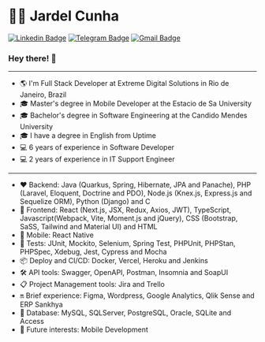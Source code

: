 # :man_technologist: Jardel Cunha

[![Linkedin Badge](https://img.shields.io/badge/-LinkedIn-blue?style=flat-square&logo=Linkedin&logoColor=white&link=https://www.linkedin.com/in/jardelcunhadeveloper/)](https://www.linkedin.com/in/jardelcunhadeveloper/)
[![Telegram Badge](https://img.shields.io/badge/-Telegram-1ca0f1?style=flat-square&labelColor=1ca0f1&logo=telegram&logoColor=white&link=https://t.me/jardelcunhadeveloper)](https://t.me/jardelcunhadeveloper)
[![Gmail Badge](https://img.shields.io/badge/-Gmail-c14438?style=flat-square&logo=Gmail&logoColor=white&link=mailto:developerprojectfullstack@gmail.com)](mailto:jardelgcunha.ti@gmail.com)

### Hey there! 👋

<hr/>

- 🌎 I'm Full Stack Developer at Extreme Digital Solutions in Rio de Janeiro, Brazil
- 🎓 Master's degree in Mobile Developer at the Estacio de Sa University 
- 🎓 Bachelor's degree in Software Engineering at the Candido Mendes University 
- 🎓 I have a degree in English from Uptime
- 💻 6 years of experience in Software Developer 
- 💻 2 years of experience in IT Support Engineer

<hr/>

- ❤️ Backend: Java (Quarkus, Spring, Hibernate, JPA and Panache), PHP (Laravel, Eloquent, Doctrine and PDO), Node.js (Knex.js, Express.js and Sequelize ORM), Python (Django) and C
- 💙 Frontend: React (Next.js, JSX, Redux, Axios, JWT), TypeScript, Javascript(Webpack, Vite, Moment.js and jQuery), CSS (Bootstrap, SaSS, Tailwind and Material UI) and HTML
- 📱 Mobile: React Native
- 🧪 Tests: JUnit, Mockito, Selenium, Spring Test, PHPUnit, PHPStan, PHPSpec, Xdebug, Jest, Cypress and Mocha
- 📦 Deploy and CI/CD: Docker, Vercel, Heroku and Jenkins
- 🛠️ API tools: Swagger, OpenAPI, Postman, Insomnia and SoapUI
- 📋 Project Management tools: Jira and Trello
- 🔛 Brief experience: Figma, Wordpress, Google Analytics, Qlik Sense and ERP Sankhya
- 🔐 Database: MySQL, SQLServer, PostgreSQL, Oracle, SQLite and Access
- 🚀 Future interests: Mobile Development

<!--
**JardelDeveloper/JardelDeveloper** is a ✨ _special_ ✨ repository because its `README.md` (this file) appears on your GitHub profile.

Here are some ideas to get you started:

- 🔭 I’m currently working on ...
- 🌱 I’m currently learning ...
- 👯 I’m looking to collaborate on ...
- 🤔 I’m looking for help with ...
- 💬 Ask me about ...
- 📫 How to reach me: ...
- 😄 Pronouns: ...
- ⚡ Fun fact: ...
- ⚡ Fun fact: I want to be Fullstack Developer
-->
